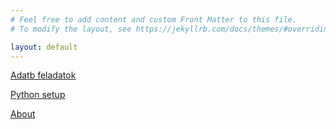 ```yaml
---
# Feel free to add content and custom Front Matter to this file.
# To modify the layout, see https://jekyllrb.com/docs/themes/#overriding-theme-defaults

layout: default
---
```


[Adatb feladatok](https://github.com/l-hary/GDE-Informatika-alapjai-projekt/tree/main/feladatok_01)

[Python setup](python_setup.markdown)

[About](about.markdown)